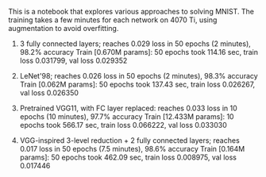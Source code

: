 This is a notebook that explores various approaches to solving MNIST. The training takes
a few minutes for each network on 4070 Ti, using augmentation to avoid overfitting.

1. 3 fully connected layers; reaches 0.029 loss in 50 epochs (2 minutes), 98.2% accuracy
Train [0.670M params]: 50 epochs took 114.16 sec, train loss 0.031799, val loss 0.029352

2. LeNet'98; reaches 0.026 loss in 50 epochs (2 minutes), 98.3% accuracy
Train [0.062M params]: 50 epochs took 137.43 sec, train loss 0.026267, val loss 0.026350

3. Pretrained VGG11, with FC layer replaced: reaches 0.033 loss in 10 epochs (10 minutes), 97.7% accuracy
Train [12.433M params]: 10 epochs took 566.17 sec, train loss 0.066222, val loss 0.033030

4. VGG-inspired 3-level reduction + 2 fully connected layers; reaches 0.017 loss in 50 epochs (7.5 minutes), 98.6% accuracy
Train [0.164M params]: 50 epochs took 462.09 sec, train loss 0.008975, val loss 0.017446